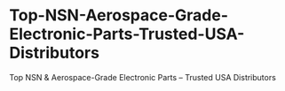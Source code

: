 # Top-NSN-Aerospace-Grade-Electronic-Parts-Trusted-USA-Distributors
Top NSN &amp; Aerospace-Grade Electronic Parts – Trusted USA Distributors
